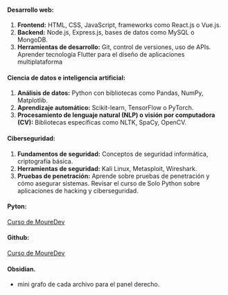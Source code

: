 #### Desarrollo web:

1. **Frontend:** HTML, CSS, JavaScript, frameworks como React.js o Vue.js.
2. **Backend:** Node.js, Express.js, bases de datos como MySQL o MongoDB.
3. **Herramientas de desarrollo:** Git, control de versiones, uso de APIs.
Aprender tecnología Flutter para el diseño de aplicaciones multiplataforma

#### Ciencia de datos e inteligencia artificial:

1. **Análisis de datos:** Python con bibliotecas como Pandas, NumPy, Matplotlib.
2. **Aprendizaje automático:** Scikit-learn, TensorFlow o PyTorch.
3. **Procesamiento de lenguaje natural (NLP) o visión por computadora (CV):** Bibliotecas específicas como NLTK, SpaCy, OpenCV.

#### Ciberseguridad:

1. **Fundamentos de seguridad:** Conceptos de seguridad informática, criptografía básica.
2. **Herramientas de seguridad:** Kali Linux, Metasploit, Wireshark.
3. **Pruebas de penetración:** Aprende sobre pruebas de penetración y cómo asegurar sistemas.
Revisar el curso de Solo Python sobre aplicaciones de hacking y ciberseguridad.
#### Pyton:
[Curso de MoureDev](https://www.youtube.com/watch?v=Kp4Mvapo5kc&list=PLNdFk2_brsRdgQXLIlKBXQDeRf3qvXVU_)
#### Github:
[Curso de MoureDev](https://www.youtube.com/watch?v=3GymExBkKjE&t=2526s)
#### Obsidian.
+ mini grafo de cada archivo para el panel derecho.